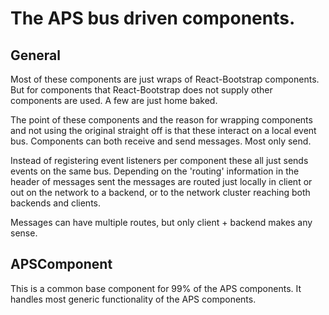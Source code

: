 # The APS bus driven components.

## General
Most of these components are just wraps of React-Bootstrap components. But for components that React-Bootstrap does not supply other components are used. A few are just home baked.

The point of these components and the reason for wrapping components and not using the original straight off is that these interact on a local event bus. Components can both receive and send messages. Most only send.

Instead of registering event listeners per component these all just sends events on the same bus. Depending on the 'routing' information in the header of messages sent the messages are routed just locally in client or out on the network to a backend, or to the network cluster reaching both backends and clients.

Messages can have multiple routes, but only client + backend makes any sense.

## APSComponent

This is a common base component for 99% of the APS components. It handles most generic functionality of the APS components.
